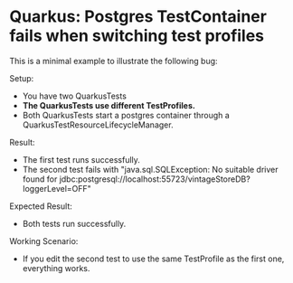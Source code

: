 # Quarkus: Postgres TestContainer fails when switching test profiles

This is a minimal example to illustrate the following bug:

Setup:
* You have two QuarkusTests
* **The QuarkusTests use different TestProfiles.**
* Both QuarkusTests start a postgres container through a QuarkusTestResourceLifecycleManager.

Result:
* The first test runs successfully.
* The second test fails with "java.sql.SQLException: No suitable driver found for jdbc:postgresql://localhost:55723/vintageStoreDB?loggerLevel=OFF"

Expected Result:
* Both tests run successfully.


Working Scenario:
* If you edit the second test to use the same TestProfile as the first one, everything works.


